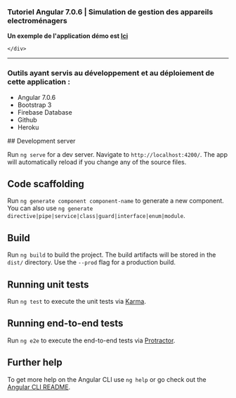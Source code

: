 <div class="container wrapper">
        
  <h3>Tutoriel Angular 7.0.6 | Simulation  de gestion des appareils electroménagers</h3>

  <div class="row">
    <div class="col-md-10 text-center">
        <p class="alert alert-warning">
            <strong><p> Un exemple de l'application démo est <a href="https://easyapp-by-angular.herokuapp.com/"> Ici </a></p></strong>
        </p>
    
    </div>
</div>

  <hr>


  <h3>Outils ayant servis au développement et au déploiement de cette application :</h3>

  <ul>
      <li>Angular 7.0.6</li>
      <li>Bootstrap 3</li>
      <li>Firebase Database</li>
      <li>Github</li>
      <li>Heroku</li>
  </ul>
  
</div>
## Development server

Run `ng serve` for a dev server. Navigate to `http://localhost:4200/`. The app will automatically reload if you change any of the source files.

## Code scaffolding

Run `ng generate component component-name` to generate a new component. You can also use `ng generate directive|pipe|service|class|guard|interface|enum|module`.

## Build

Run `ng build` to build the project. The build artifacts will be stored in the `dist/` directory. Use the `--prod` flag for a production build.

## Running unit tests

Run `ng test` to execute the unit tests via [Karma](https://karma-runner.github.io).

## Running end-to-end tests

Run `ng e2e` to execute the end-to-end tests via [Protractor](http://www.protractortest.org/).

## Further help

To get more help on the Angular CLI use `ng help` or go check out the [Angular CLI README](https://github.com/angular/angular-cli/blob/master/README.md).
